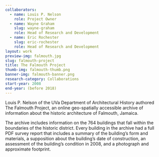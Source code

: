 ```yaml
---
collaborators:
  - name: Louis P. Nelson
    role: Project Owner
  - name: Wayne Graham
    slug: wayne-graham
    role: Head of Research and Development
  - name: Eric Rochester
    slug: eric-rochester
    role: Head of Research and Development
layout: work
preview-img: falmouth.jpg
slug: falmouth-project
title: The Falmouth Project
thumb-img: falmouth-thumb.png
banner-img: falmouth-banner.png
research-category: Collaborations
start-year: 2008
end-year: (before 2018)
---
```


Louis P. Nelson of the UVa Department of Architectural History authored The Falmouth Project, an online geo-spatially accessible archive of information about the historic architecture of Falmouth, Jamaica.

The archive includes information on the 764 buildings that fall within the boundaries of the historic district. Every building in the archive had a full PDF survey report that includes a summary of the building’s form and materials, a supposition about the building’s date of construction, an assessment of the building’s condition in 2008, and a photograph and approximate footprint.
